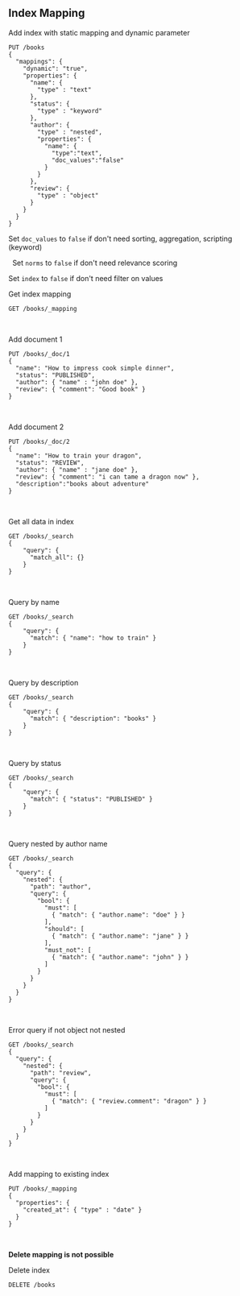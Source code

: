 ## Index Mapping

Add index with static mapping and dynamic parameter
```
PUT /books
{
  "mappings": {
    "dynamic": "true",
    "properties": {
      "name": { 
        "type" : "text"
      },
      "status": {
        "type" : "keyword"
      },
      "author": {
        "type" : "nested",
        "properties": {
          "name": {
            "type":"text",
            "doc_values":"false"
          }
        }
      },
      "review": {
        "type" : "object"
      }
    }
  }
}
```
Set `doc_values` to `false` if don't need sorting, aggregation, scripting (keyword)

&nbsp;
Set `norms` to `false` if don't need relevance scoring
&nbsp;

Set `index` to `false` if don't need filter on values
&nbsp;

Get index mapping
```
GET /books/_mapping
```
&nbsp;

Add document 1
```
PUT /books/_doc/1
{
  "name": "How to impress cook simple dinner",
  "status": "PUBLISHED",
  "author": { "name" : "john doe" },
  "review": { "comment": "Good book" }
}
```
&nbsp;

Add document 2
```
PUT /books/_doc/2
{
  "name": "How to train your dragon",
  "status": "REVIEW",
  "author": { "name" : "jane doe" },
  "review": { "comment": "i can tame a dragon now" },
  "description":"books about adventure"
}
```
&nbsp;

Get all data in index
```
GET /books/_search
{
    "query": {
      "match_all": {}
    }
}
```
&nbsp;

Query by name
```
GET /books/_search
{
    "query": {
      "match": { "name": "how to train" }
    }
}
```
&nbsp;

Query by description
```
GET /books/_search
{
    "query": {
      "match": { "description": "books" }
    }
}
```
&nbsp;

Query by status
```
GET /books/_search
{
    "query": {
      "match": { "status": "PUBLISHED" }
    }
}
```
&nbsp;

Query nested by author name
```
GET /books/_search
{
  "query": {
    "nested": {
      "path": "author",
      "query": {
        "bool": {
          "must": [
            { "match": { "author.name": "doe" } }
          ],
          "should": [
            { "match": { "author.name": "jane" } }
          ],
          "must_not": [
            { "match": { "author.name": "john" } }
          ]
        }
      }
    }
  }
}
```
&nbsp;

Error query if not object not nested
```
GET /books/_search
{
  "query": {
    "nested": {
      "path": "review",
      "query": {
        "bool": {
          "must": [
            { "match": { "review.comment": "dragon" } }
          ]
        }
      }
    }
  }
}
```
&nbsp;

Add mapping to existing index
```
PUT /books/_mapping
{
  "properties": {
    "created_at": { "type" : "date" }
  }
}
```
&nbsp;

**Delete mapping is not possible**
&nbsp;

Delete index
```
DELETE /books
```